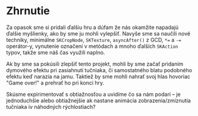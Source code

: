 # Zhrnutie

Za opasok sme si pridali ďalšiu hru a dúfam že nás okamžite napadajú ďalšie myšlienky, ako by sme ju mohli vylepšiť. Navyše sme sa naučili nové techniky, minimálne `SKCropNode`, `SKTexture`, `asyncAfter()` z GCD, `*=` a `-=` operátor-y, vynutenie označení v metódach a mnoho ďalších `SKAction` typov, takže sme náš čas využili naplno.

Ak by sme sa pokúsili zlepšiť tento projekt, mohli by sme začať pridaním dymového efektu pri zasiahnutí tučniaka, či samostatného blatu podobného efektu keď narazia na jamu. Taktiež by sme mohli nahrať svoj hlas hovoriac "Game over!" a prehrať ho pri konci hry.

Skúsme expirimentovať s obtiažnosťou a uvidíme čo sa nám podarí – je jednoduchšie alebo obtiažnejšie ak nastane animácia zobrazenia/zmiznutia tučniaka iv náhodných rýchlostiach?
